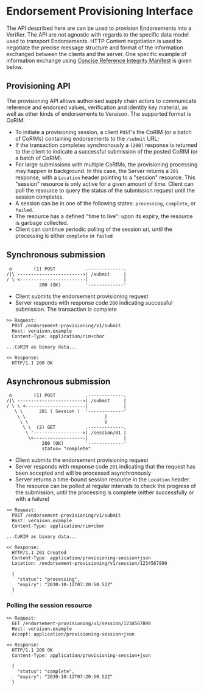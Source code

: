 # Endorsement Provisioning Interface

The API described here are can be used to provision 
Endorsements into a Verifier. The API are not agnostic with regards to 
the specific data model used to transport Endorsements. HTTP Content negotiation is used to negotiate the precise message structure and format of the information exchanged between the clients and the server. 
One specific example of information exchange using
[Concise Reference Integrity Manifest](https://datatracker.ietf.org/doc/draft-birkholz-rats-corim/) is given below.

## Provisioning API

The provisioning API allows authorised supply chain actors to communicate reference and endorsed values,
verification and identity key material, as well as other kinds of endorsements to Veraison. The supported 
format is CoRIM.

* To initiate a provisioning session, a client `POST`'s the CoRIM (or a batch of CoRIMs) containing endorsements  to the `/submit` URL;
* If the transaction completes synchronously a `(200)` response is returned to the client to indicate a
  successful submission of the posted CoRIM (or a batch of CoRIM).
* For large submissions with multiple CoRIMs, the provisioning processing may happen in background. In this case,
  the Server returns a `201` response, with a `Location` header pointing to a "session" resource.  This "session" resource is only active for a given amount of time. Client can poll the resource to query the status of the submission request until the session completes.
* A session can be in one of the following states: `processing`, `complete`, or `failed`.
* The resource has a defined "time to live": upon its expiry, the resource is garbage collected.
* Client can continue periodic polling of the session uri, until the processing is either `complete` or `failed`


## Synchronous submission

```
 o        (1) POST           .-------------.
/|\ ------------------------>| /submit     |
/ \ <------------------------|             |
            200 (OK)         '-------------' 

```

* Client submits the endorsement provisioning request
* Server responds with response code `200` indicating successful submission. 
  The transaction is complete
  
```
>> Request:
  POST /endorsement-provisioning/v1/submit
  Host: veraison.example
  Content-Type: application/rim+cbor

...CoRIM as binary data...

<< Response:
  HTTP/1.1 200 OK
```

## Asynchronous submission

```
 o        (1) POST           .-------------.
/|\ ------------------------>| /submit     |
/ \ \ <----------------------|             |
   \ \      201 ( Session )  '-------------' 
    \ \                             |
     \ \                            V
      \ \  (2) GET           .-------------.
       \ '------------------>| /session/01 |
        \<-------------------|             |
             200 (OK)        '-------------'
             status= "complete"
```

* Client submits the endorsement provisioning request
* Server responds with response code `201` indicating that the request has been accepted and will be processed asynchronously
* Server returns a time-bound session resource in the `Location` header. The resource can be polled at regular intervals to check the progress of the submission, until the processing is complete (either successfully or with a failure)

```
>> Request:
  POST /endorsement-provisioning/v1/submit
  Host: veraison.example
  Content-Type: application/rim+cbor

...CoRIM as binary data...
  
<< Response:
  HTTP/1.1 201 Created
  Content-Type: application/provisioning-session+json
  Location: /endorsement-provisioning/v1/session/1234567890

  {
    "status": "processing",
    "expiry": "2030-10-12T07:20:50.52Z"
  }
```

### Polling the session resource
```
>> Request:
  GET /endorsement-provisioning/v1/session/1234567890
  Host: veraison.example
  Accept: application/provisioning-session+json

<< Response:
  HTTP/1.1 200 OK
  Content-Type: application/provisioning-session+json

  {
    "status": "complete",
    "expiry": "2030-10-12T07:20:50.52Z"
  }
```
